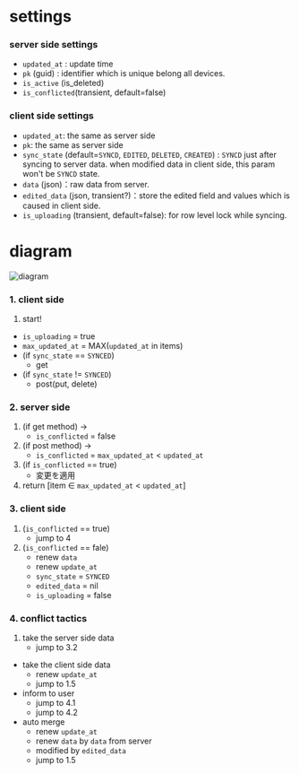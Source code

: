 # settings

### server side settings
- `updated_at` : update time
- `pk` (guid) : identifier which is unique belong all devices.
- `is_active` (is_deleted)
- `is_conflicted`(transient, default=false)

### client side settings
- `updated_at`: the same as server side
- `pk`: the same as server side
- `sync_state` (default=`SYNCD`, `EDITED`, `DELETED`, `CREATED`) : `SYNCD` just after syncing to server data. when modified data in client side, this param won't be `SYNCD` state.
- `data` (json)：raw data from server.
- `edited_data` (json, transient?)：store the edited field and values which is caused in client side.
- `is_uploading` (transient, default=false): for row level lock while syncing.

# diagram

![diagram](https://dl.dropbox.com/u/151205/sync_diagram.jpg)

### 1. client side

1. start!
- `is_uploading` = true
- `max_updated_at` = MAX(`updated_at` in items)
- (if `sync_state` == `SYNCED`)
    - get
- (if `sync_state` != `SYNCED`)
    - post(put, delete)

### 2. server side

1. (if get method) -> 
    - `is_conflicted` = false
3. (if post method) ->
    - `is_conflicted` = `max_updated_at` < `updated_at`
5. (if `is_conflicted` == true)
    - 変更を適用
5. return [item ∈ `max_updated_at` < `updated_at`]

### 3. client side

1. (`is_conflicted` == true)
    - jump to 4
3. (`is_conflicted` == fale)
    - renew `data`
    - renew `update_at`
    - `sync_state` = `SYNCED`
    - `edited_data` = nil
    - `is_uploading` = false

### 4. conflict tactics

1. take the server side data
    - jump to 3.2
- take the client side data
    - renew `update_at`
    - jump to 1.5
- inform to user
    - jump to 4.1
    - jump to 4.2
- auto merge
    - renew `update_at`
    - renew `data` by `data` from server
    - modified by `edited_data`
    - jump to 1.5